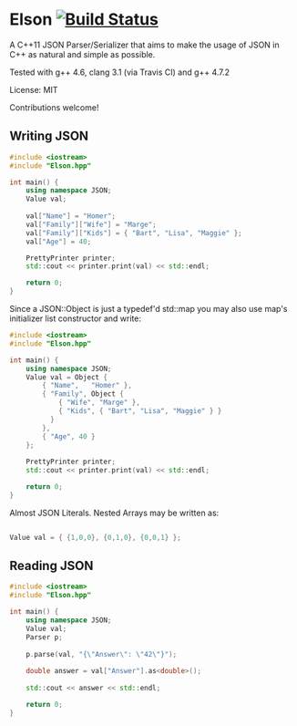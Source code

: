 Elson [![Build Status](https://travis-ci.org/pb82/Elson.png?branch=master)](https://travis-ci.org/pb82/Elson)
=====

A C++11 JSON Parser/Serializer that aims to make the usage of JSON in C++
as natural and simple as possible.

Tested with g++ 4.6, clang 3.1 (via Travis CI) and g++ 4.7.2

License: MIT

Contributions welcome!

Writing JSON
-------------

```c++
#include <iostream>
#include "Elson.hpp"

int main() {
    using namespace JSON;
    Value val;
    
    val["Name"] = "Homer";
    val["Family"]["Wife"] = "Marge";
    val["Family"]["Kids"] = { "Bart", "Lisa", "Maggie" };
    val["Age"] = 40;

    PrettyPrinter printer;
    std::cout << printer.print(val) << std::endl;

    return 0;
}
```

Since a JSON::Object is just a typedef'd std::map you may also use map's
initializer list constructor and write:

```c++
#include <iostream>
#include "Elson.hpp"

int main() {
    using namespace JSON;
    Value val = Object {
        { "Name",   "Homer" },
        { "Family", Object {
            { "Wife", "Marge" },
            { "Kids", { "Bart", "Lisa", "Maggie" } }
          }
        },
        { "Age", 40 }
    };
    
    PrettyPrinter printer;    
    std::cout << printer.print(val) << std::endl;

    return 0;
}
```

Almost JSON Literals. Nested Arrays may be written as:

```c++

Value val = { {1,0,0}, {0,1,0}, {0,0,1} };

```


Reading JSON
-------------

```c++
#include <iostream>
#include "Elson.hpp"

int main() {
    using namespace JSON;
    Value val;
    Parser p;
    
    p.parse(val, "{\"Answer\": \"42\"}");
    
    double answer = val["Answer"].as<double>();
    
    std::cout << answer << std::endl;

    return 0;
}
```
